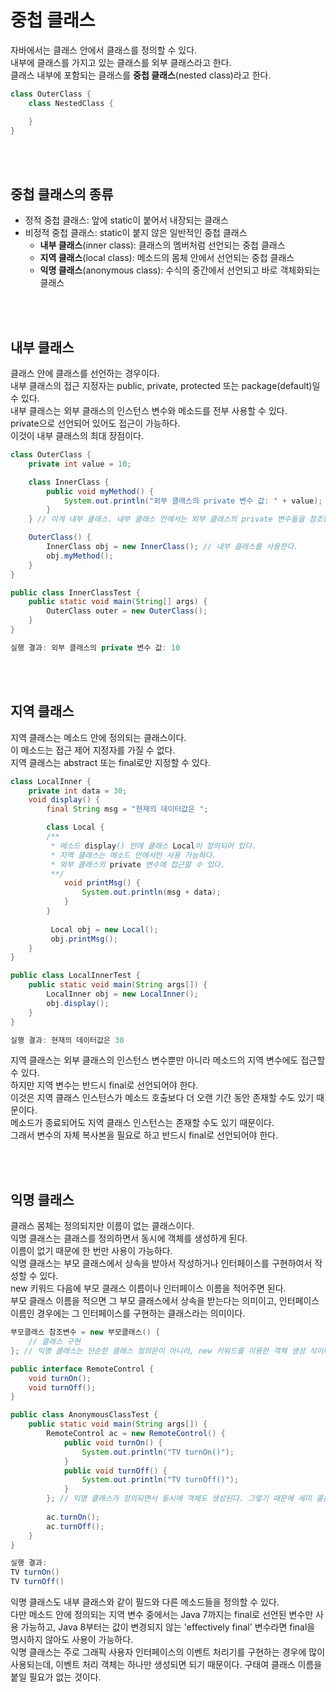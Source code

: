# 중첩 클래스
자바에서는 클래스 안에서 클래스를 정의할 수 있다.  
내부에 클래스를 가지고 있는 클래스를 외부 클래스라고 한다.  
클래스 내부에 포함되는 클래스를 **중첩 클래스**(nested class)라고 한다.

```java
class OuterClass {
    class NestedClass {

    }
}
```

<br><br>

## 중첩 클래스의 종류
- 정적 중첩 클래스: 앞에 static이 붙어서 내장되는 클래스
- 비정적 중첩 클래스: static이 붙지 않은 일반적인 중첩 클래스
    - **내부 클래스**(inner class): 클래스의 멤버처럼 선언되는 중첩 클래스
    - **지역 클래스**(local class): 메소드의 몸체 안에서 선언되는 중첩 클래스
    - **익명 클래스**(anonymous class): 수식의 중간에서 선언되고 바로 객체화되는 클래스

<br><br>

## 내부 클래스
클래스 안에 클래스를 선언하는 경우이다.  
내부 클래스의 접근 지정자는 public, private, protected 또는 package(default)일 수 있다.  
내부 클래스는 외부 클래스의 인스턴스 변수와 메소드를 전부 사용할 수 있다.  
private으로 선언되어 있어도 접근이 가능하다.  
이것이 내부 클래스의 최대 장점이다.

```java
class OuterClass {
    private int value = 10;

    class InnerClass {
        public void myMethod() {
            System.out.println("외부 클래스의 private 변수 값: " + value);
        }
    } // 이게 내부 클래스. 내부 클래스 안에서는 외부 클래스의 private 변수들을 참조할 수 있다.

    OuterClass() {
        InnerClass obj = new InnerClass(); // 내부 클래스를 사용한다.
        obj.myMethod();
    }
}

public class InnerClassTest {
    public static void main(String[] args) {
        OuterClass outer = new OuterClass();
    }
}

실행 결과: 외부 클래스의 private 변수 값: 10
```

<br><br>

## 지역 클래스
지역 클래스는 메소드 안에 정의되는 클래스이다.  
이 메소드는 접근 제어 지정자를 가질 수 없다.  
지역 클래스는 abstract 또는 final로만 지정할 수 있다.

```java
class LocalInner {
    private int data = 30;
    void display() {
        final String msg = "현재의 데이터값은 ";

        class Local {
        /**
         * 메소드 display() 안에 클래스 Local이 정의되어 있다.
         * 지역 클래스는 메소드 안에서만 사용 가능하다.
         * 외부 클래스의 private 변수에 접근할 수 있다.
         **/
            void printMsg() {
                System.out.println(msg + data);
            }
        }
        
         Local obj = new Local();
         obj.printMsg();
    }
}

public class LocalInnerTest {
    public static void main(String args[]) {
        LocalInner obj = new LocalInner();
        obj.display();
    }
}

실행 결과: 현재의 데이터값은 30
```

지역 클래스는 외부 클래스의 인스턴스 변수뿐만 아니라 메소드의 지역 변수에도 접근할 수 있다.  
하지만 지역 변수는 반드시 final로 선언되어야 한다.  
이것은 지역 클래스 인스턴스가 메소드 호출보다 더 오랜 기간 동안 존재할 수도 있기 때문이다.  
메소드가 종료되어도 지역 클래스 인스턴스는 존재할 수도 있기 때문이다.  
그래서 변수의 자체 복사본을 필요로 하고 반드시 final로 선언되어야 한다.

<br><br>

## 익명 클래스
클래스 몸체는 정의되지만 이름이 없는 클래스이다.  
익명 클래스는 클래스를 정의하면서 동시에 객체를 생성하게 된다.  
이름이 없기 때문에 한 번만 사용이 가능하다.  
익명 클래스는 부모 클래스에서 상속을 받아서 작성하거나 인터페이스를 구현하여서 작성할 수 있다.  
new 키워드 다음에 부모 클래스 이름이나 인터페이스 이름을 적어주면 된다.  
부모 클래스 이름을 적으면 그 부모 클래스에서 상속을 받는다는 의미이고, 인터페이스 이름인 경우에는 그 인터페이스를 구현하는 클래스라는 의미이다.  

```java
부모클래스 참조변수 = new 부모클래스() {
    // 클래스 구현
}; // 익명 클래스는 단순한 클래스 정의문이 아니라, new 키워드를 이용한 객체 생성 식이다. 따라서 세미콜론을 붙여야 한다.
```

```java
public interface RemoteControl {
    void turnOn();
    void turnOff();
}

public class AnonymousClassTest {
    public static void main(String args[]) {
        RemoteControl ac = new RemoteControl() {
            public void turnOn() {
                System.out.println("TV turnOn()");
            }
            public void turnOff() {
                System.out.println("TV turnOff()");
            }
        }; // 익명 클래스가 정의되면서 동시에 객체도 생성된다. 그렇기 때문에 세미 콜론을 붙여야 한다.
        
        ac.turnOn();
        ac.turnOff();
    }
}

실행 결과:
TV turnOn()
TV turnOff()
```

익명 클래스도 내부 클래스와 같이 필드와 다른 메소드들을 정의할 수 있다.  
다만 메소드 안에 정의되는 지역 변수 중에서는 Java 7까지는 final로 선언된 변수만 사용 가능하고, Java 8부터는 값이 변경되지 않는 'effectively final' 변수라면 final을 명시하지 않아도 사용이 가능하다.   
익명 클래스는 주로 그래픽 사용자 인터페이스의 이벤트 처리기를 구현하는 경우에 많이 사용되는데, 이벤트 처리 객체는 하나만 생성되면 되기 때문이다. 구태여 클래스 이름을 붙일 필요가 없는 것이다.